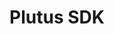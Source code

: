 ---
template: TermDetailPage
title: Plutus SDK
description: The libraries and development tooling for writing contract applications in Haskell.
aliases: plutus sdk
keywords: plutus, sdk
identities: 
    - slug: /identities/wael-ivie
      role: author
---